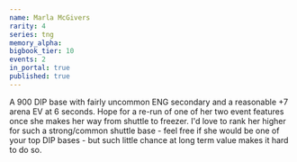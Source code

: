 ```yaml
---
name: Marla McGivers
rarity: 4
series: tng
memory_alpha:
bigbook_tier: 10
events: 2
in_portal: true
published: true
---
```


A 900 DIP base with fairly uncommon ENG secondary and a reasonable +7 arena EV at 6 seconds. Hope for a re-run of one of her two event features once she makes her way from shuttle to freezer. I'd love to rank her higher for such a strong/common shuttle base - feel free if she would be one of your top DIP bases - but such little chance at long term value makes it hard to do so.
